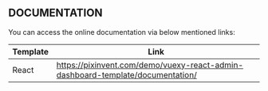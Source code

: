## DOCUMENTATION

You can access the online documentation via below mentioned links:

| Template        | Link                                                                                                                     |
| --------------- | ------------------------------------------------------------------------------------------------------------------------ |
| React           | https://pixinvent.com/demo/vuexy-react-admin-dashboard-template/documentation/                                           |
